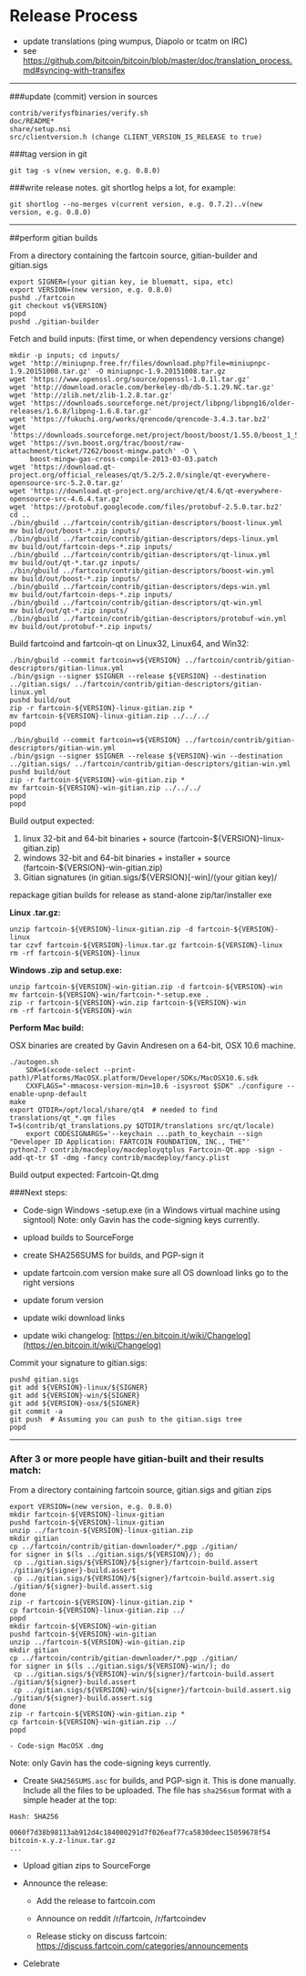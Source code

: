 Release Process
====================

* update translations (ping wumpus, Diapolo or tcatm on IRC)
* see https://github.com/bitcoin/bitcoin/blob/master/doc/translation_process.md#syncing-with-transifex

* * *

###update (commit) version in sources

	contrib/verifysfbinaries/verify.sh
	doc/README*
	share/setup.nsi
	src/clientversion.h (change CLIENT_VERSION_IS_RELEASE to true)

###tag version in git

	git tag -s v(new version, e.g. 0.8.0)

###write release notes. git shortlog helps a lot, for example:

	git shortlog --no-merges v(current version, e.g. 0.7.2)..v(new version, e.g. 0.8.0)

* * *

##perform gitian builds

 From a directory containing the fartcoin source, gitian-builder and gitian.sigs
  
	export SIGNER=(your gitian key, ie bluematt, sipa, etc)
	export VERSION=(new version, e.g. 0.8.0)
	pushd ./fartcoin
	git checkout v${VERSION}
	popd
	pushd ./gitian-builder

 Fetch and build inputs: (first time, or when dependency versions change)

	mkdir -p inputs; cd inputs/
	wget 'http://miniupnp.free.fr/files/download.php?file=miniupnpc-1.9.20151008.tar.gz' -O miniupnpc-1.9.20151008.tar.gz
	wget 'https://www.openssl.org/source/openssl-1.0.1l.tar.gz'
	wget 'http://download.oracle.com/berkeley-db/db-5.1.29.NC.tar.gz'
	wget 'http://zlib.net/zlib-1.2.8.tar.gz'
	wget 'https://downloads.sourceforge.net/project/libpng/libpng16/older-releases/1.6.8/libpng-1.6.8.tar.gz'
	wget 'https://fukuchi.org/works/qrencode/qrencode-3.4.3.tar.bz2'
	wget 'https://downloads.sourceforge.net/project/boost/boost/1.55.0/boost_1_55_0.tar.bz2'
	wget 'https://svn.boost.org/trac/boost/raw-attachment/ticket/7262/boost-mingw.patch' -O \
	     boost-mingw-gas-cross-compile-2013-03-03.patch
	wget 'https://download.qt-project.org/official_releases/qt/5.2/5.2.0/single/qt-everywhere-opensource-src-5.2.0.tar.gz'
	wget 'https://download.qt-project.org/archive/qt/4.6/qt-everywhere-opensource-src-4.6.4.tar.gz'
	wget 'https://protobuf.googlecode.com/files/protobuf-2.5.0.tar.bz2'
	cd ..
	./bin/gbuild ../fartcoin/contrib/gitian-descriptors/boost-linux.yml
	mv build/out/boost-*.zip inputs/
	./bin/gbuild ../fartcoin/contrib/gitian-descriptors/deps-linux.yml
	mv build/out/fartcoin-deps-*.zip inputs/
	./bin/gbuild ../fartcoin/contrib/gitian-descriptors/qt-linux.yml
	mv build/out/qt-*.tar.gz inputs/
	./bin/gbuild ../fartcoin/contrib/gitian-descriptors/boost-win.yml
	mv build/out/boost-*.zip inputs/
	./bin/gbuild ../fartcoin/contrib/gitian-descriptors/deps-win.yml
	mv build/out/fartcoin-deps-*.zip inputs/
	./bin/gbuild ../fartcoin/contrib/gitian-descriptors/qt-win.yml
	mv build/out/qt-*.zip inputs/
	./bin/gbuild ../fartcoin/contrib/gitian-descriptors/protobuf-win.yml
	mv build/out/protobuf-*.zip inputs/



 Build fartcoind and fartcoin-qt on Linux32, Linux64, and Win32:
  
	./bin/gbuild --commit fartcoin=v${VERSION} ../fartcoin/contrib/gitian-descriptors/gitian-linux.yml
	./bin/gsign --signer $SIGNER --release ${VERSION} --destination ../gitian.sigs/ ../fartcoin/contrib/gitian-descriptors/gitian-linux.yml
	pushd build/out
	zip -r fartcoin-${VERSION}-linux-gitian.zip *
	mv fartcoin-${VERSION}-linux-gitian.zip ../../../
	popd

	./bin/gbuild --commit fartcoin=v${VERSION} ../fartcoin/contrib/gitian-descriptors/gitian-win.yml
	./bin/gsign --signer $SIGNER --release ${VERSION}-win --destination ../gitian.sigs/ ../fartcoin/contrib/gitian-descriptors/gitian-win.yml
	pushd build/out
	zip -r fartcoin-${VERSION}-win-gitian.zip *
	mv fartcoin-${VERSION}-win-gitian.zip ../../../
	popd
	popd

  Build output expected:

  1. linux 32-bit and 64-bit binaries + source (fartcoin-${VERSION}-linux-gitian.zip)
  2. windows 32-bit and 64-bit binaries + installer + source (fartcoin-${VERSION}-win-gitian.zip)
  3. Gitian signatures (in gitian.sigs/${VERSION}[-win]/(your gitian key)/

repackage gitian builds for release as stand-alone zip/tar/installer exe

**Linux .tar.gz:**

	unzip fartcoin-${VERSION}-linux-gitian.zip -d fartcoin-${VERSION}-linux
	tar czvf fartcoin-${VERSION}-linux.tar.gz fartcoin-${VERSION}-linux
	rm -rf fartcoin-${VERSION}-linux

**Windows .zip and setup.exe:**

	unzip fartcoin-${VERSION}-win-gitian.zip -d fartcoin-${VERSION}-win
	mv fartcoin-${VERSION}-win/fartcoin-*-setup.exe .
	zip -r fartcoin-${VERSION}-win.zip fartcoin-${VERSION}-win
	rm -rf fartcoin-${VERSION}-win

**Perform Mac build:**

  OSX binaries are created by Gavin Andresen on a 64-bit, OSX 10.6 machine.

	./autogen.sh
        SDK=$(xcode-select --print-path)/Platforms/MacOSX.platform/Developer/SDKs/MacOSX10.6.sdk
        CXXFLAGS="-mmacosx-version-min=10.6 -isysroot $SDK" ./configure --enable-upnp-default
	make
	export QTDIR=/opt/local/share/qt4  # needed to find translations/qt_*.qm files
	T=$(contrib/qt_translations.py $QTDIR/translations src/qt/locale)
        export CODESIGNARGS='--keychain ...path_to_keychain --sign "Developer ID Application: FARTCOIN FOUNDATION, INC., THE"'
	python2.7 contrib/macdeploy/macdeployqtplus Fartcoin-Qt.app -sign -add-qt-tr $T -dmg -fancy contrib/macdeploy/fancy.plist

 Build output expected: Fartcoin-Qt.dmg

###Next steps:

* Code-sign Windows -setup.exe (in a Windows virtual machine using signtool)
 Note: only Gavin has the code-signing keys currently.

* upload builds to SourceForge

* create SHA256SUMS for builds, and PGP-sign it

* update fartcoin.com version
  make sure all OS download links go to the right versions
  
* update forum version

* update wiki download links

* update wiki changelog: [https://en.bitcoin.it/wiki/Changelog](https://en.bitcoin.it/wiki/Changelog)

Commit your signature to gitian.sigs:

	pushd gitian.sigs
	git add ${VERSION}-linux/${SIGNER}
	git add ${VERSION}-win/${SIGNER}
	git add ${VERSION}-osx/${SIGNER}
	git commit -a
	git push  # Assuming you can push to the gitian.sigs tree
	popd

-------------------------------------------------------------------------

### After 3 or more people have gitian-built and their results match:

From a directory containing fartcoin source, gitian.sigs and gitian zips

	export VERSION=(new version, e.g. 0.8.0)
	mkdir fartcoin-${VERSION}-linux-gitian
	pushd fartcoin-${VERSION}-linux-gitian
	unzip ../fartcoin-${VERSION}-linux-gitian.zip
	mkdir gitian
	cp ../fartcoin/contrib/gitian-downloader/*.pgp ./gitian/
	for signer in $(ls ../gitian.sigs/${VERSION}/); do
	 cp ../gitian.sigs/${VERSION}/${signer}/fartcoin-build.assert ./gitian/${signer}-build.assert
	 cp ../gitian.sigs/${VERSION}/${signer}/fartcoin-build.assert.sig ./gitian/${signer}-build.assert.sig
	done
	zip -r fartcoin-${VERSION}-linux-gitian.zip *
	cp fartcoin-${VERSION}-linux-gitian.zip ../
	popd
	mkdir fartcoin-${VERSION}-win-gitian
	pushd fartcoin-${VERSION}-win-gitian
	unzip ../fartcoin-${VERSION}-win-gitian.zip
	mkdir gitian
	cp ../fartcoin/contrib/gitian-downloader/*.pgp ./gitian/
	for signer in $(ls ../gitian.sigs/${VERSION}-win/); do
	 cp ../gitian.sigs/${VERSION}-win/${signer}/fartcoin-build.assert ./gitian/${signer}-build.assert
	 cp ../gitian.sigs/${VERSION}-win/${signer}/fartcoin-build.assert.sig ./gitian/${signer}-build.assert.sig
	done
	zip -r fartcoin-${VERSION}-win-gitian.zip *
	cp fartcoin-${VERSION}-win-gitian.zip ../
	popd

    - Code-sign MacOSX .dmg

  Note: only Gavin has the code-signing keys currently.

- Create `SHA256SUMS.asc` for builds, and PGP-sign it. This is done manually.
  Include all the files to be uploaded. The file has `sha256sum` format with a
  simple header at the top:

```
Hash: SHA256

0060f7d38b98113ab912d4c184000291d7f026eaf77ca5830deec15059678f54  bitcoin-x.y.z-linux.tar.gz
...
```

- Upload gitian zips to SourceForge

- Announce the release:

  - Add the release to fartcoin.com

  - Announce on reddit /r/fartcoin, /r/fartcoindev

  - Release sticky on discuss fartcoin: https://discuss.fartcoin.com/categories/announcements

- Celebrate 
